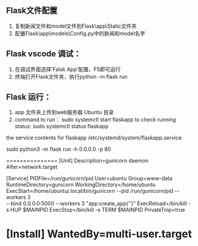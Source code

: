 ## Flask文件配置
1. 复制新闻文件和model文件到Flask\app\Static文件夹
2. 配置Flask\app\models\Config.py中的新闻和model名字

## Flask vscode 调试：
1. 在调试界面选择'Falsk App'配置，F5即可运行
2. 终端打开Flask文件夹，执行python -m flask run

## Flask 运行：
1. app 文件夹上传到web服务器 Ubuntu 目录
2. command to run：
    sudo systemctl start flaskapp
 to check running status:
    sudo systemctl status flaskapp

the service contents for flaskapp
    /etc/systemd/system/flaskapp.service

sudo python3 -m flask run -h 0.0.0.0 -p 80

===============
[Unit]
Description=gunicorn daemon
After=network.target

[Service]
PIDFile=/run/gunicorn/pid
User=ubuntu
Group=www-data
RuntimeDirectory=gunicorn
WorkingDirectory=/home/ubuntu
ExecStart=/home/ubuntu/.local/bin/gunicorn --pid /run/gunicorn/pid   --workers 3 \
           --bind 0.0.0.0:5000 --workers 3 "app:create_app('')"
ExecReload=/bin/kill -s HUP $MAINPID
ExecStop=/bin/kill -s TERM $MAINPID
PrivateTmp=true

[Install]
WantedBy=multi-user.target
============